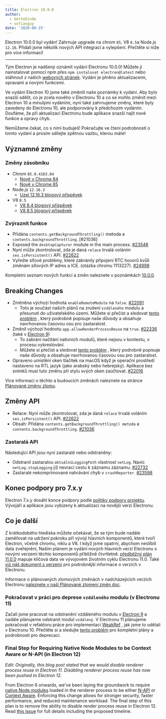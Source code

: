 ```yaml
---
title: Electron 10.0.0
author:
  - VerteDinde
  - sofianguy
date: '2020-08-25'
---
```


Electron 10.0.0 byl vydán! Zahrnuje upgrade na chrom `85`, V8 `8.5`a Node.js `12.16`. Přidali jsme několik nových API integrací a vylepšení. Přečtěte si níže pro více informací!

---

Tým Electron je nadšený oznámit vydání Electronu 10.0.0! Můžete ji nainstalovat pomocí npm přes `npm instalovat electron@latest` nebo stáhnout z našich [webových stránek](https://electronjs.org/releases/stable). Vydání je plněno aktualizacemi, opravami a novými funkcemi.

Ve vydání Electron 10 jsme také změnili naše poznámky k vydání. Aby bylo snazší sdělit, co je zcela nového v Electronu 10 a co se mohlo změnit mezi Electron 10 a minulými vydáními, nyní také zahrnujeme změny, které byly zavedeny do Electronu 10, ale podporovány k předchozím vydáním. Doufáme, že při aktualizaci Electronu bude aplikace snazší najít nové funkce a opravy chyb.

Nemůžeme čekat, co s nimi buduješ! Pokračujte ve čtení podrobností o tomto vydání a prosím sdílejte zpětnou vazbu, kterou máte!

## Významné změny

### Změny zásobníku

* Chrom `85.0.4183.84`
    * [Nově v Chrome 84](https://developers.google.com/web/updates/2020/07/nic84)
    * [Nově v Chrome 85](https://chromereleases.googleblog.com/2020/08/stable-channel-update-for-desktop_25.html)
* Node.js `12.16.3`
    * [Uzel 12.16.3 blogový příspěvek](https://nodejs.org/en/blog/release/v12.16.3/)
* V8 `8.5`
    * [V8 8.4 blogový příspěvek](https://v8.dev/blog/v8-release-84)
    * [V8 8.5 blogový příspěvek](https://v8.dev/blog/v8-release-85)

### Zvýraznit funkce

* Přidána `contents.getBackgroundThrottling()` metoda a `contents.backgroundThrottling`. [#21036]
* Exposed the `desktopCapturer` module in the main process. [#23548](https://github.com/electron/electron/pull/23548)
* Nyní může zkontrolovat, zda je daná `relace` trvalá voláním `ses.isPersistent()` API. [#22622](https://github.com/electron/electron/pull/22622)
* Vyřešte síťové problémy, které zabránily připojení RTC hovorů kvůli změnám síťových IP adres a ICE. (otázka chromu 1113227). [#24998](https://github.com/electron/electron/pull/24998)

Kompletní seznam nových funkcí a změn naleznete v poznámkách [10.0.0](https://github.com/electron/electron/releases/tag/v10.0.0).

## Breaking Changes

* Změněna výchozí hodnota `enableRemoteModule` na `false`. [#22091](https://github.com/electron/electron/pull/22091)
    * Toto je součást našich plánů na zrušení `vzdáleného` modulu a přesunutí do uživatelského území. Můžete si přečíst a sledovat [tento problém](https://github.com/electron/electron/issues/21408) , který podrobně popisuje naše důvody a obsahuje navrhovanou časovou osu pro zastaralost.
* Změnil výchozí hodnotu `app.allowRenderProcessReuse` na `true`. [#22336](https://github.com/electron/electron/pull/22336) (také v [Electron 9](https://github.com/electron/electron/pull/22401))
   * To zabrání načítání nativních modulů, které nejsou v kontextu, v procesu vykreslování.
   * Můžete si přečíst a sledovat [tento problém](https://github.com/electron/electron/issues/18397) , který podrobně popisuje naše důvody a obsahuje navrhovanou časovou osu pro zastaralost.
* Opraveno umístění oken tlačítek na macOS když je operační prostředí nastaveno na RTL jazyk (jako arabský nebo hebrejský). Aplikace bez snímků musí tuto změnu při stylu svých oken zaúčtovat. [#22016](https://github.com/electron/electron/pull/22016)

Více informací o těchto a budoucích změnách naleznete na stránce [Plánované změny zlomu](https://github.com/electron/electron/blob/master/docs/breaking-changes.md).

## Změny API

* Relace: Nyní může zkontrolovat, zda je daná `relace` trvalá voláním `ses.isPersistent()` API. [#22622](https://github.com/electron/electron/pull/22622)
* Obsah: Přidána `contents.getBackgroundThrottling() metoda` a `contents.backgroundThrottling`. [#21036](https://github.com/electron/electron/pull/21036)

### Zastaralá API

Následující API jsou nyní zastaralé nebo odstraněny:

* Odstranil zastaralou `aktuálníLoggingPath` vlastnost `netLog`. Navíc `netLog.stopLogging` již nevrací cestu k záznamu záznamu. [#22732](https://github.com/electron/electron/pull/22732)
* Zastaralé nekomprimované nahrávání chyb v `crashReporter`. [#23598](https://github.com/electron/electron/pull/23598)

## Konec podpory pro 7.x.y

Electron 7.x.y dosáhl konce podpory podle [politiky podpory projektu](https://electronjs.org/docs/tutorial/support#supported-versions). Vývojáři a aplikace jsou vybízeny k aktualizaci na novější verzi Electronu.

## Co je další

Z krátkodobého hlediska můžete očekávat, že se tým bude nadále zaměřovat na udržení pokroku při vývoji hlavních komponentů, které tvoří Electron, včetně chromu, niklu a V8. I když jsme opatrní, abychom neslíbili data zveřejnění, Naším plánem je vydání nových hlavních verzí Electronu s novými verzemi těchto komponentů přibližně čtvrtletně. [předběžný plán 11.0.0](https://electronjs.org/docs/tutorial/electron-timelines) mapuje klíčová data ve vývojovém životním cyklu Electronu 11.0. Také [viz náš dokument s verzemi](https://electronjs.org/docs/tutorial/electron-versioning) pro podrobnější informace o verzích v Electronu.

Informace o plánovaných zlomových změnách v nadcházejících verzích Electronu [naleznete v naší Plánované zlomení změn doc](https://github.com/electron/electron/blob/master/docs/breaking-changes.md).

### Pokračovat v práci pro deprese `vzdáleného` modulu (v Electronu 11)
Začali jsme pracovat na odstranění vzdáleného modulu v [Electron 9](https://www.electronjs.org/blog/electron-9-0) a nadále plánujeme odstranit modul `vzdálený`. V Electronu 11 plánujeme pokračovat v refaktoru práce pro implementaci [WeakRef](https://v8.dev/features/weak-references) , jak jsme to udělali v Electronu 10. Přečtěte si a sledujte [tento problém](https://github.com/electron/electron/issues/21408) pro kompletní plány a podrobnosti pro deprecaci.

### Final Step for Requiring Native Node Modules to be Context Aware or N-API (in Electron 12)
_Edit: Originally, this blog post stated that we would disable renderer process reuse in Electron 11. Disabling renderer process reuse has now been pushed to Electron 12._

From Electron 6 onwards, we've been laying the groundwork to require [native Node modules](https://nodejs.org/api/addons.html) loaded in the renderer process to be either [N-API](https://nodejs.org/api/n-api.html) or [Context Aware](https://nodejs.org/api/addons.html#addons_context_aware_addons). Enforcing this change allows for stronger security, faster performance, and reduced maintenance workload. The final step of this plan is to remove the ability to disable render process reuse in Electron 12. Read [this issue](https://github.com/electron/electron/issues/18397) for full details including the proposed timeline.
